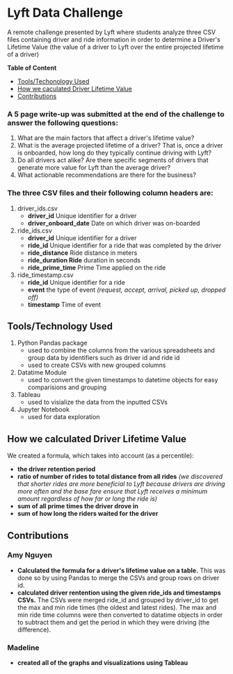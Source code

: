 # Lyft Data Challenge

A remote challenge presented by Lyft where students analyze three CSV files containing driver and ride information in order to determine a Driver's Lifetime Value (the value of a driver to Lyft over the entire projected lifetime of a driver)

**Table of Content**
- [Tools/Techonology Used](https://github.com/amuamushu/LyftDataChallenge/blob/master/README.md#toolstechnology-used)
- [How we caculated Driver Lifetime Value](https://github.com/amuamushu/LyftDataChallenge/blob/master/README.md#how-we-calculated-driver-lifetime-value)
- [Contributions](https://github.com/amuamushu/LyftDataChallenge/blob/master/README.md#contributions)

### A 5 page write-up was submitted at the end of the challenge to answer the following questions:
1. What are the main factors that affect a driver's lifetime value? 
2. What is the average projected lifetime of a driver? That is, once a driver is onboarded, how long do they typically continue driving with Lyft? 
3. Do all drivers act alike? Are there specific segments of drivers that generate more value for Lyft than the average driver? 
4. What actionable recommendations are there for the business? 

### The three CSV files and their following column headers are:
1. driver_ids.csv 
   - **driver_id** Unique identifier for a driver
   - **driver_onboard_date** Date on which driver was on-boarded 
2. ride_ids.csv
   - **driver_id** Unique identifier for a driver
   - **ride_id** Unique identifier for a ride that was completed by the driver
   - **ride_distance** Ride distance in meters
   - **ride_duration Ride** duration in seconds 
   - **ride_prime_time** Prime Time applied on the ride
3. ride_timestamp.csv
   - **ride_id** Unique identifier for a ride
   - **event** the type of event *(request, accept, arrival, picked up, dropped off)*
   - **timestamp** Time of event
   
## Tools/Technology Used
1. Python Pandas package
   - used to combine the columns from the various spreadsheets and group data by identifiers such as driver id and ride id
   - used to create CSVs with new grouped columns
2. Datatime Module
   - used to convert the given timestamps to datetime objects for easy comparisions and grouping
3. Tableau
   - used to visialize the data from the inputted CSVs
4. Jupyter Notebook
   - used for data exploration 

## How we calculated Driver Lifetime Value
We created a formula, which takes into account (as a percentile):
- **the driver retention period**
- **ratio of number of rides to total distance from all rides** *(we discovered that shorter rides are more beneficial to Lyft because drivers are driving more often and the base fare ensure that Lyft receives a minimum amount regardless of how far or long the ride is)*
- **sum of all prime times the driver drove in**
- **sum of how long the riders waited for the driver**

## Contributions

### **Amy Nguyen** 
- **Calculated the formula for a driver's lifetime value on a table.** This was done so by using Pandas to merge the CSVs and group rows on driver id.
- **calculated driver rentention using the given ride_ids and timestamps CSVs.** The CSVs were merged ride_id and grouped by driver_id to get the max and min ride times (the oldest and latest rides). The max and min ride time columns were then converted to datatime objects in order to subtract them and get the period in which they were driving (the difference). 

### **Madeline**
- **created all of the graphs and visualizations using Tableau**

